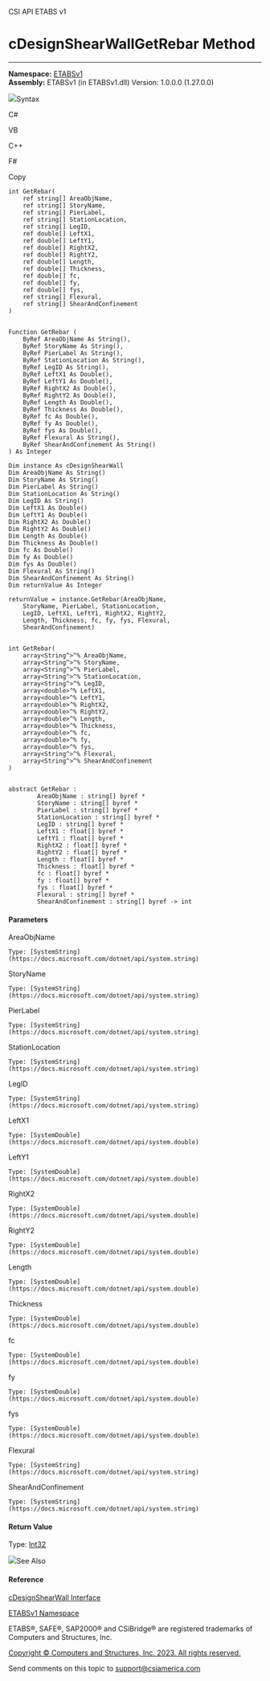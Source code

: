 ﻿

CSI API ETABS v1

# cDesignShearWallGetRebar Method  
  
---  
  
**Namespace:** [ETABSv1](2780f1b8-2033-5289-2298-1cdb2a7508d9.htm)  
**Assembly:** ETABSv1 (in ETABSv1.dll) Version: 1.0.0.0 (1.27.0.0)

![](../icons/SectionExpanded.png)Syntax

C#

VB

C++

F#

Copy

    
    
    int GetRebar(
    	ref string[] AreaObjName,
    	ref string[] StoryName,
    	ref string[] PierLabel,
    	ref string[] StationLocation,
    	ref string[] LegID,
    	ref double[] LeftX1,
    	ref double[] LeftY1,
    	ref double[] RightX2,
    	ref double[] RightY2,
    	ref double[] Length,
    	ref double[] Thickness,
    	ref double[] fc,
    	ref double[] fy,
    	ref double[] fys,
    	ref string[] Flexural,
    	ref string[] ShearAndConfinement
    )
    
    
    Function GetRebar ( 
    	ByRef AreaObjName As String(),
    	ByRef StoryName As String(),
    	ByRef PierLabel As String(),
    	ByRef StationLocation As String(),
    	ByRef LegID As String(),
    	ByRef LeftX1 As Double(),
    	ByRef LeftY1 As Double(),
    	ByRef RightX2 As Double(),
    	ByRef RightY2 As Double(),
    	ByRef Length As Double(),
    	ByRef Thickness As Double(),
    	ByRef fc As Double(),
    	ByRef fy As Double(),
    	ByRef fys As Double(),
    	ByRef Flexural As String(),
    	ByRef ShearAndConfinement As String()
    ) As Integer
    
    Dim instance As cDesignShearWall
    Dim AreaObjName As String()
    Dim StoryName As String()
    Dim PierLabel As String()
    Dim StationLocation As String()
    Dim LegID As String()
    Dim LeftX1 As Double()
    Dim LeftY1 As Double()
    Dim RightX2 As Double()
    Dim RightY2 As Double()
    Dim Length As Double()
    Dim Thickness As Double()
    Dim fc As Double()
    Dim fy As Double()
    Dim fys As Double()
    Dim Flexural As String()
    Dim ShearAndConfinement As String()
    Dim returnValue As Integer
    
    returnValue = instance.GetRebar(AreaObjName, 
    	StoryName, PierLabel, StationLocation, 
    	LegID, LeftX1, LeftY1, RightX2, RightY2, 
    	Length, Thickness, fc, fy, fys, Flexural, 
    	ShearAndConfinement)
    
    
    int GetRebar(
    	array<String^>^% AreaObjName, 
    	array<String^>^% StoryName, 
    	array<String^>^% PierLabel, 
    	array<String^>^% StationLocation, 
    	array<String^>^% LegID, 
    	array<double>^% LeftX1, 
    	array<double>^% LeftY1, 
    	array<double>^% RightX2, 
    	array<double>^% RightY2, 
    	array<double>^% Length, 
    	array<double>^% Thickness, 
    	array<double>^% fc, 
    	array<double>^% fy, 
    	array<double>^% fys, 
    	array<String^>^% Flexural, 
    	array<String^>^% ShearAndConfinement
    )
    
    
    abstract GetRebar : 
            AreaObjName : string[] byref * 
            StoryName : string[] byref * 
            PierLabel : string[] byref * 
            StationLocation : string[] byref * 
            LegID : string[] byref * 
            LeftX1 : float[] byref * 
            LeftY1 : float[] byref * 
            RightX2 : float[] byref * 
            RightY2 : float[] byref * 
            Length : float[] byref * 
            Thickness : float[] byref * 
            fc : float[] byref * 
            fy : float[] byref * 
            fys : float[] byref * 
            Flexural : string[] byref * 
            ShearAndConfinement : string[] byref -> int 
    

#### Parameters

AreaObjName

    Type: [SystemString](https://docs.microsoft.com/dotnet/api/system.string)  

StoryName

    Type: [SystemString](https://docs.microsoft.com/dotnet/api/system.string)  

PierLabel

    Type: [SystemString](https://docs.microsoft.com/dotnet/api/system.string)  

StationLocation

    Type: [SystemString](https://docs.microsoft.com/dotnet/api/system.string)  

LegID

    Type: [SystemString](https://docs.microsoft.com/dotnet/api/system.string)  

LeftX1

    Type: [SystemDouble](https://docs.microsoft.com/dotnet/api/system.double)  

LeftY1

    Type: [SystemDouble](https://docs.microsoft.com/dotnet/api/system.double)  

RightX2

    Type: [SystemDouble](https://docs.microsoft.com/dotnet/api/system.double)  

RightY2

    Type: [SystemDouble](https://docs.microsoft.com/dotnet/api/system.double)  

Length

    Type: [SystemDouble](https://docs.microsoft.com/dotnet/api/system.double)  

Thickness

    Type: [SystemDouble](https://docs.microsoft.com/dotnet/api/system.double)  

fc

    Type: [SystemDouble](https://docs.microsoft.com/dotnet/api/system.double)  

fy

    Type: [SystemDouble](https://docs.microsoft.com/dotnet/api/system.double)  

fys

    Type: [SystemDouble](https://docs.microsoft.com/dotnet/api/system.double)  

Flexural

    Type: [SystemString](https://docs.microsoft.com/dotnet/api/system.string)  

ShearAndConfinement

    Type: [SystemString](https://docs.microsoft.com/dotnet/api/system.string)  

#### Return Value

Type: [Int32](https://docs.microsoft.com/dotnet/api/system.int32)

![](../icons/SectionExpanded.png)See Also

#### Reference

[cDesignShearWall Interface](f07e2722-5225-a490-780a-6779388d5216.htm)

[ETABSv1 Namespace](2780f1b8-2033-5289-2298-1cdb2a7508d9.htm)

ETABS®, SAFE®, SAP2000® and CSiBridge® are registered trademarks of Computers
and Structures, Inc.  

[Copyright © Computers and Structures, Inc. 2023. All rights
reserved.](http://www.csiamerica.com)

Send comments on this topic to
[support@csiamerica.com](mailto:support%40csiamerica.com?Subject=CSI%20API%20ETABS%20v1)

